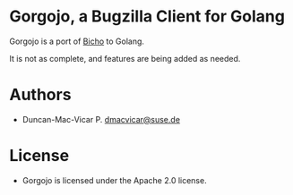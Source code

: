 
# Gorgojo, a Bugzilla Client for Golang

Gorgojo is a port of [Bicho](https://github.com/dmacvicar/bicho) to Golang.

It is not as complete, and features are being added as needed.

# Authors

* Duncan-Mac-Vicar P. <dmacvicar@suse.de>

# License

* Gorgojo is licensed under the Apache 2.0 license.